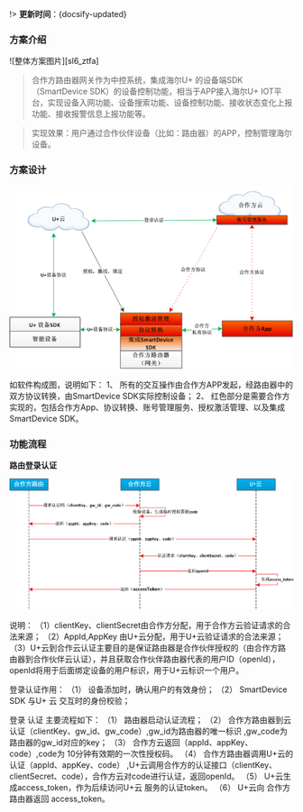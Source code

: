 
!> **更新时间**：{docsify-updated}  



### 方案介绍

![整体方案图片][sl6_ztfa]  

> 合作方路由器网关作为中控系统，集成海尔U+ 的设备端SDK（SmartDevice SDK）的设备控制功能，相当于APP接入海尔U+ IOT平台，实现设备入网功能、设备搜索功能、设备控制功能、接收状态变化上报功能、接收报警信息上报功能等。
  

> 实现效果：用户通过合作伙伴设备（比如：路由器）的APP，控制管理海尔设备。



### 方案设计


![方案设计][sl6_rjgc] 


如软件构成图，说明如下：
1、	所有的交互操作由合作方APP发起，经路由器中的双方协议转换，由SmartDevice SDK实际控制设备；
2、	红色部分是需要合作方实现的，包括合作方App、协议转换、账号管理服务、授权激活管理、以及集成SmartDevice SDK。



### 功能流程

**路由登录认证**

![路由登录认证][sl6_rz] 

说明：
（1）clientKey、clientSecret由合作方分配，用于合作方云验证请求的合法来源；
（2）AppId,AppKey 由U+云分配，用于U+云验证请求的合法来源；
（3）U+云到合作云认证主要目的是保证路由器是合作伙伴授权的（由合作方路由器到合作伙伴云认证），并且获取合作伙伴路由器代表的用户ID（openId），openId将用于后面绑定设备的用户标识，用于U+云标识一个用户。

登录认证作用：
（1） 设备添加时，确认用户的有效身份；
（2） SmartDevice SDK 与U+ 云 交互时的身份校验；

登录 认证 主要流程如下：
（1） 路由器启动认证流程；
（2） 合作方路由器到云认证（clientKey、gw_id、gw_code）,gw_id为路由器的唯一标识 ,gw_code为路由器的gw_id对应的key；
（3） 合作方云返回（appId、appKey、code）,code为 10分钟有效期的一次性授权码。
（4） 合作方路由器调用U+云的认证（appId、appKey、code） ,U+云调用合作方的认证接口（clientKey、clientSecret、code），合作方云对code进行认证，返回openId。
（5） U+云生成access_token，作为后续访问U+云 服务的认证token。
（6） U+云向 合作方路由器返回 access_token。


<!-- 
## 功能流程 &emsp;
-->

[^-^]:常用图片注释
[sl6_ztfa]:_media/_Solutions/sl6ztfa.png  

[sl6_rjgc]:_media/_Solutions/sl6rjgc.png
[sl6_rz]:_media/_Solutions/sl6rz.png
